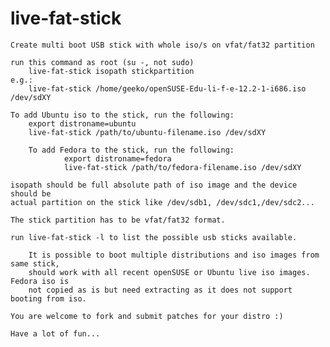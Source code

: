 live-fat-stick
==============
	Create multi boot USB stick with whole iso/s on vfat/fat32 partition

	run this command as root (su -, not sudo)
		live-fat-stick isopath stickpartition
	e.g.: 
		live-fat-stick /home/geeko/openSUSE-Edu-li-f-e-12.2-1-i686.iso /dev/sdXY

	To add Ubuntu iso to the stick, run the following:
		export distroname=ubuntu
		live-fat-stick /path/to/ubuntu-filename.iso /dev/sdXY

        To add Fedora to the stick, run the following:
                export distroname=fedora
                live-fat-stick /path/to/fedora-filename.iso /dev/sdXY

	isopath should be full absolute path of iso image and the device should be 
	actual partition on the stick like /dev/sdb1, /dev/sdc1,/dev/sdc2...

	The stick partition has to be vfat/fat32 format.

	run live-fat-stick -l to list the possible usb sticks available.

        It is possible to boot multiple distributions and iso images from same stick, 
        should work with all recent openSUSE or Ubuntu live iso images. Fedora iso is
        not copied as is but need extracting as it does not support booting from iso.

	You are welcome to fork and submit patches for your distro :)

	Have a lot of fun...
